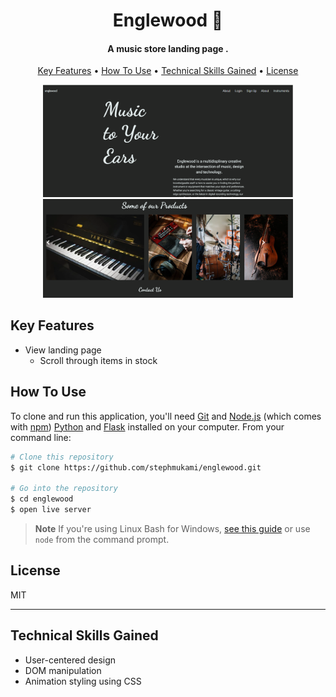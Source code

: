 
<h1 align="center">
  Englewood 🧊
  <br>
</h1>

<h4 align="center">A music store landing page .</h4>
<p align="center">
  <a href="#key-features">Key Features</a> •
  <a href="#how-to-use">How To Use</a> •
  <a href="#tech-skills">Technical Skills Gained</a> •
  <a href="#license">License</a>
</p>
<div align="center">
  
  <img src="https://github.com/stephmukami/englewood/blob/master/project-pics/engle1.PNG" width="400">
  <img src="https://github.com/stephmukami/englewood/blob/master/project-pics/engle3.PNG" width="400">
</div>


## Key Features

* View landing page
  - Scroll through items in stock

## How To Use

To clone and run this application, you'll need [Git](https://git-scm.com) and [Node.js](https://nodejs.org/en/download/) (which comes with [npm](http://npmjs.com)) [Python](https://www.python.org/downloads/) and [Flask](https://flask.palletsprojects.com/en/stable/installation/) installed on your computer. From your command line:

```bash
# Clone this repository
$ git clone https://github.com/stephmukami/englewood.git

# Go into the repository
$ cd englewood
$ open live server

```

> **Note**
> If you're using Linux Bash for Windows, [see this guide](https://www.howtogeek.com/261575/how-to-run-graphical-linux-desktop-applications-from-windows-10s-bash-shell/) or use `node` from the command prompt.

## License

MIT

---
## Technical Skills Gained
- User-centered design
- DOM manipulation
- Animation styling using CSS 

